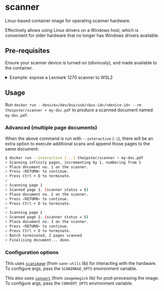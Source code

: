 # scanner

Linux-based container image for operating scanner hardware.

Effectively allows using Linux drivers on a Windows host, which is convenient for older hardware that no longer has Windows drivers available.

## Pre-requisites

Ensure your scanner device is turned on (obviously), and made available to the container.

<details>
  <summary>Example: expose a Lexmark 1270 scanner to WSL2</summary>

  1. _(Host)_ Install the [`usbipd` service](https://github.com/dorssel/usbipd-win):

     ```powershell
     PS > winget install usbipd
     ```

  2. _(Host)_ Identify your USB scanner:

     ```powershell
     PS > usbipd list
     Connected:
     BUSID  VID:PID    DEVICE                                                        STATE
     ...
     7-1    043d:007d  X1200 Series                                                  Not shared
     ...
     ```

  3. _(Host, admin privileges)_ Register it with `usbipd`:

     ```powershell
     PS > usbipd bind --hardware-id 043d:007d
     usbipd: info: Device with hardware-id '043d:007d' found at busid '7-1'.

     PS > usbipd list
     Connected:
     BUSID  VID:PID    DEVICE                                                        STATE
     ...
     7-1    043d:007d  X1200 Series                                                  Shared
     ...
     ```

  4. _(Host)_ Expose it to WSL:

     ```powershell
     PS > usbipd attach --wsl --hardware-id 043d:007d
     usbipd: info: Device with hardware-id '043d:007d' found at busid '7-1'.
     usbipd: info: Using WSL distribution 'Ubuntu' to attach; the device will be available in all WSL 2 distributions.
     usbipd: info: Loading vhci_hcd module.
     usbipd: info: Detected networking mode 'nat'.
     usbipd: info: Using IP address 192.168.112.1 to reach the host.

     PS > usbipd list
     Connected:
     BUSID  VID:PID    DEVICE                                                        STATE
     ...
     7-1    043d:007d  X1200 Series                                                  Attached
     ...
     ```

  3. _(WSL)_ Verify the USB device is available:

     ```sh
     $ lsusb -d 043d:007d
     Bus 001 Device 002: ID 043d:007d Lexmark International, Inc. Photo 3150
     ```
</details>

## Usage

Run `docker run --device=/dev/bus/usb/<bus-id>/<device-id> --rm theipster/scanner > my-doc.pdf` to produce a scanned document named `my-doc.pdf`.

### Advanced (multiple page documents)

When the above command is run with `--interactive` (`-i`), there will be an extra option to execute additional scans and append those pages to the same document:

```sh
$ docker run --interactive [...] theipster/scanner > my-doc.pdf
> Scanning infinity pages, incrementing by 1, numbering from 1
> Place document no. 1 on the scanner.
> Press <RETURN> to continue.
> Press Ctrl + D to terminate.
>
> Scanning page 1
> Scanned page 1. (scanner status = 5)
> Place document no. 2 on the scanner.
> Press <RETURN> to continue.
> Press Ctrl + D to terminate.
>
> Scanning page 2
> Scanned page 2. (scanner status = 5)
> Place document no. 3 on the scanner.
> Press <RETURN> to continue.
> Press Ctrl + D to terminate.
> Batch terminated, 2 pages scanned
> Finalising document... done.
```

### Configuration options

This uses [`scanimage`](http://sane-project.org/man/scanimage.1.html) (from `sane-utils` lib) for interacting with the hardware. To configure args, pass the `SCANIMAGE_OPTS` environment variable.

This also uses [`convert`](https://imagemagick.org/script/convert.php) (from `imagemagick` lib) for post-processing the image. To configure args, pass the `CONVERT_OPTS` environment variable.
